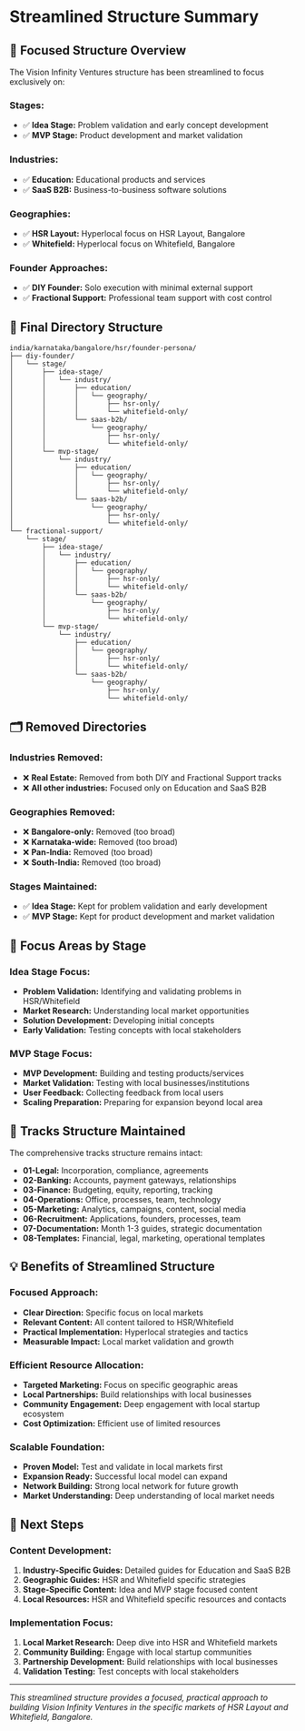 # Streamlined Structure Summary

## 🎯 **Focused Structure Overview**

The Vision Infinity Ventures structure has been streamlined to focus exclusively on:

### **Stages:**
- ✅ **Idea Stage:** Problem validation and early concept development
- ✅ **MVP Stage:** Product development and market validation

### **Industries:**
- ✅ **Education:** Educational products and services
- ✅ **SaaS B2B:** Business-to-business software solutions

### **Geographies:**
- ✅ **HSR Layout:** Hyperlocal focus on HSR Layout, Bangalore
- ✅ **Whitefield:** Hyperlocal focus on Whitefield, Bangalore

### **Founder Approaches:**
- ✅ **DIY Founder:** Solo execution with minimal external support
- ✅ **Fractional Support:** Professional team support with cost control

## 📁 **Final Directory Structure**

```
india/karnataka/bangalore/hsr/founder-persona/
├── diy-founder/
│   └── stage/
│       ├── idea-stage/
│       │   └── industry/
│       │       ├── education/
│       │       │   └── geography/
│       │       │       ├── hsr-only/
│       │       │       └── whitefield-only/
│       │       └── saas-b2b/
│       │           └── geography/
│       │               ├── hsr-only/
│       │               └── whitefield-only/
│       └── mvp-stage/
│           └── industry/
│               ├── education/
│               │   └── geography/
│               │       ├── hsr-only/
│               │       └── whitefield-only/
│               └── saas-b2b/
│                   └── geography/
│                       ├── hsr-only/
│                       └── whitefield-only/
└── fractional-support/
    └── stage/
        ├── idea-stage/
        │   └── industry/
        │       ├── education/
        │       │   └── geography/
        │       │       ├── hsr-only/
        │       │       └── whitefield-only/
        │       └── saas-b2b/
        │           └── geography/
        │               ├── hsr-only/
        │               └── whitefield-only/
        └── mvp-stage/
            └── industry/
                ├── education/
                │   └── geography/
                │       ├── hsr-only/
                │       └── whitefield-only/
                └── saas-b2b/
                    └── geography/
                        ├── hsr-only/
                        └── whitefield-only/
```

## 🗂️ **Removed Directories**

### **Industries Removed:**
- ❌ **Real Estate:** Removed from both DIY and Fractional Support tracks
- ❌ **All other industries:** Focused only on Education and SaaS B2B

### **Geographies Removed:**
- ❌ **Bangalore-only:** Removed (too broad)
- ❌ **Karnataka-wide:** Removed (too broad)
- ❌ **Pan-India:** Removed (too broad)
- ❌ **South-India:** Removed (too broad)

### **Stages Maintained:**
- ✅ **Idea Stage:** Kept for problem validation and early development
- ✅ **MVP Stage:** Kept for product development and market validation

## 🎯 **Focus Areas by Stage**

### **Idea Stage Focus:**
- **Problem Validation:** Identifying and validating problems in HSR/Whitefield
- **Market Research:** Understanding local market opportunities
- **Solution Development:** Developing initial concepts
- **Early Validation:** Testing concepts with local stakeholders

### **MVP Stage Focus:**
- **MVP Development:** Building and testing products/services
- **Market Validation:** Testing with local businesses/institutions
- **User Feedback:** Collecting feedback from local users
- **Scaling Preparation:** Preparing for expansion beyond local area

## 🏢 **Tracks Structure Maintained**

The comprehensive tracks structure remains intact:
- **01-Legal:** Incorporation, compliance, agreements
- **02-Banking:** Accounts, payment gateways, relationships
- **03-Finance:** Budgeting, equity, reporting, tracking
- **04-Operations:** Office, processes, team, technology
- **05-Marketing:** Analytics, campaigns, content, social media
- **06-Recruitment:** Applications, founders, processes, team
- **07-Documentation:** Month 1-3 guides, strategic documentation
- **08-Templates:** Financial, legal, marketing, operational templates

## 💡 **Benefits of Streamlined Structure**

### **Focused Approach:**
- **Clear Direction:** Specific focus on local markets
- **Relevant Content:** All content tailored to HSR/Whitefield
- **Practical Implementation:** Hyperlocal strategies and tactics
- **Measurable Impact:** Local market validation and growth

### **Efficient Resource Allocation:**
- **Targeted Marketing:** Focus on specific geographic areas
- **Local Partnerships:** Build relationships with local businesses
- **Community Engagement:** Deep engagement with local startup ecosystem
- **Cost Optimization:** Efficient use of limited resources

### **Scalable Foundation:**
- **Proven Model:** Test and validate in local markets first
- **Expansion Ready:** Successful local model can expand
- **Network Building:** Strong local network for future growth
- **Market Understanding:** Deep understanding of local market needs

## 🚀 **Next Steps**

### **Content Development:**
1. **Industry-Specific Guides:** Detailed guides for Education and SaaS B2B
2. **Geographic Guides:** HSR and Whitefield specific strategies
3. **Stage-Specific Content:** Idea and MVP stage focused content
4. **Local Resources:** HSR and Whitefield specific resources and contacts

### **Implementation Focus:**
1. **Local Market Research:** Deep dive into HSR and Whitefield markets
2. **Community Building:** Engage with local startup communities
3. **Partnership Development:** Build relationships with local businesses
4. **Validation Testing:** Test concepts with local stakeholders

---

*This streamlined structure provides a focused, practical approach to building Vision Infinity Ventures in the specific markets of HSR Layout and Whitefield, Bangalore.* 